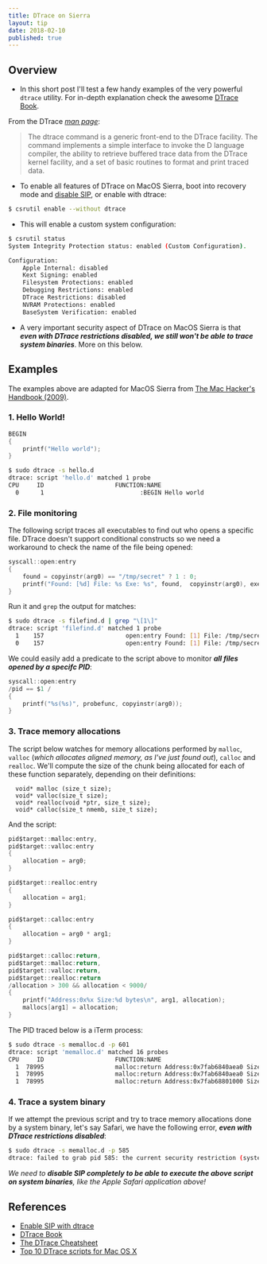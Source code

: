 ```yaml
---
title: DTrace on Sierra
layout: tip
date: 2018-02-10
published: true
---
```


## Overview

* In this short post I'll test a few handy examples of the very powerful ```dtrace``` utility. For in-depth explanation check the awesome [DTrace Book](http://www.brendangregg.com/dtracebook/index.html).

From the DTrace [_man page_](https://developer.apple.com/legacy/library/documentation/Darwin/Reference/ManPages/man1/dtrace.1.html):

> The  dtrace  command  is a generic front-end to the DTrace facility.  The command implements a simple
> interface to invoke the D language compiler, the ability to retrieve buffered  trace  data  from  the
> DTrace kernel facility, and a set of basic routines to format and print traced data.

* To enable all features of DTrace on MacOS Sierra, boot into recovery mode and [disable SIP](http://craftware.xyz/tips/Disable-rootless.html), or enable with dtrace:

```bash
$ csrutil enable --without dtrace
```
* This will enable a custom system configuration:

```bash
$ csrutil status
System Integrity Protection status: enabled (Custom Configuration).

Configuration:
	Apple Internal: disabled
	Kext Signing: enabled
	Filesystem Protections: enabled
	Debugging Restrictions: enabled
	DTrace Restrictions: disabled
	NVRAM Protections: enabled
	BaseSystem Verification: enabled
```
* A very important security aspect of DTrace on MacOS Sierra is that __*even with DTrace restrictions disabled, we still won't be able to trace system binaries*__. More on this below.

## Examples

The examples above are adapted for MacOS Sierra from [The Mac Hacker's Handbook  (2009)](https://www.amazon.co.uk/Mac-Hackers-Handbook-Charlie-Miller/dp/0470395362/).

### 1. Hello World!

```c
BEGIN
{
    printf("Hello world");
}
```

```bash
$ sudo dtrace -s hello.d
dtrace: script 'hello.d' matched 1 probe
CPU     ID                    FUNCTION:NAME
  0      1                           :BEGIN Hello world
```

### 2. File monitoring

The following script traces all executables to find out who opens a specific file. DTrace doesn't support conditional constructs so we need a workaround to check the name of the file being opened:

```c
syscall::open:entry
{
    found = copyinstr(arg0) == "/tmp/secret" ? 1 : 0;
    printf("Found: [%d] File: %s Exe: %s", found,  copyinstr(arg0), execname);
}
```

Run it and ```grep``` the output for matches:

```bash
$ sudo dtrace -s filefind.d | grep "\[1\]"
dtrace: script 'filefind.d' matched 1 probe
  1    157                       open:entry Found: [1] File: /tmp/secret Exe: vim
  0    157                       open:entry Found: [1] File: /tmp/secret Exe: cat
```
  
We could easily add a predicate to the script above to monitor _**all files opened by a specifc PID**_:

```c
syscall::open:entry
/pid == $1 /
{
    printf("%s(%s)", probefunc, copyinstr(arg0));
}
```

### 3. Trace memory allocations

The script below watches for memory allocations performed by ```malloc```, ```valloc``` (_which allocates aligned memory, as I've just found out_), ```calloc``` and ```realloc```. We'll compute the size of the chunk being allocated for each of these function separately, depending on their definitions:

```
  void* malloc (size_t size);
  void* valloc(size_t size);
  void* realloc(void *ptr, size_t size);
  void* calloc(size_t nmemb, size_t size);
```

And the script:

```c
pid$target::malloc:entry,
pid$target::valloc:entry
{
    allocation = arg0;
}

pid$target::realloc:entry
{
    allocation = arg1;
}

pid$target::calloc:entry
{
    allocation = arg0 * arg1;
}

pid$target::calloc:return,
pid$target::malloc:return,
pid$target::valloc:return,
pid$target::realloc:return
/allocation > 300 && allocation < 9000/
{
    printf("Address:0x%x Size:%d bytes\n", arg1, allocation);
    mallocs[arg1] = allocation;
}
```

The PID traced below is a iTerm process:

```bash
$ sudo dtrace -s memalloc.d -p 601
dtrace: script 'memalloc.d' matched 16 probes
CPU     ID                    FUNCTION:NAME
  1  78995                    malloc:return Address:0x7fab6840aea0 Size:320 bytes
  1  78995                    malloc:return Address:0x7fab6840aea0 Size:320 bytes
  1  78995                    malloc:return Address:0x7fab68801000 Size:1024 bytes
```

### 4. Trace a system binary

If we attempt the previous script and try to trace memory allocations done by a system binary, let's say Safari, we have the following error, _**even with DTrace restrictions disabled**_:

```bash
$ sudo dtrace -s memalloc.d -p 585
dtrace: failed to grab pid 585: the current security restriction (system integrity protection enabled) prevents dtrace from attaching to an executable not signed with the [com.apple.security.get-task-allow] entitlement
```

_We need to *__disable SIP completely to be able to execute the above script on system binaries__*, like the Apple Safari application above!_


## References

* [Enable SIP with dtrace](https://apple.stackexchange.com/questions/208762/now-that-el-capitan-is-rootless-is-there-any-way-to-get-dtrace-working/)
* [DTrace Book](http://www.brendangregg.com/dtracebook/index.html)
* [The DTrace Cheatsheet](http://www.brendangregg.com/DTrace/DTrace-cheatsheet.pdf)
* [Top 10 DTrace scripts for Mac OS X](http://dtrace.org/blogs/brendan/2011/10/10/top-10-dtrace-scripts-for-mac-os-x)
